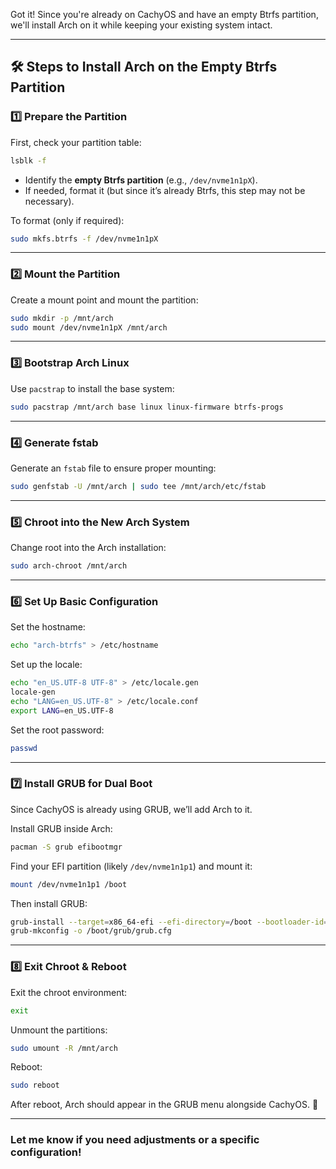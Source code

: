 Got it! Since you're already on CachyOS and have an empty Btrfs partition, we'll install Arch on it while keeping your existing system intact.

---

## **🛠 Steps to Install Arch on the Empty Btrfs Partition**
### **1️⃣ Prepare the Partition**
First, check your partition table:

```bash
lsblk -f
```
- Identify the **empty Btrfs partition** (e.g., `/dev/nvme1n1pX`).
- If needed, format it (but since it’s already Btrfs, this step may not be necessary).

To format (only if required):
```bash
sudo mkfs.btrfs -f /dev/nvme1n1pX
```

---

### **2️⃣ Mount the Partition**
Create a mount point and mount the partition:

```bash
sudo mkdir -p /mnt/arch
sudo mount /dev/nvme1n1pX /mnt/arch
```

---

### **3️⃣ Bootstrap Arch Linux**
Use `pacstrap` to install the base system:

```bash
sudo pacstrap /mnt/arch base linux linux-firmware btrfs-progs
```

---

### **4️⃣ Generate fstab**
Generate an `fstab` file to ensure proper mounting:

```bash
sudo genfstab -U /mnt/arch | sudo tee /mnt/arch/etc/fstab
```

---

### **5️⃣ Chroot into the New Arch System**
Change root into the Arch installation:

```bash
sudo arch-chroot /mnt/arch
```

---

### **6️⃣ Set Up Basic Configuration**
Set the hostname:
```bash
echo "arch-btrfs" > /etc/hostname
```

Set up the locale:
```bash
echo "en_US.UTF-8 UTF-8" > /etc/locale.gen
locale-gen
echo "LANG=en_US.UTF-8" > /etc/locale.conf
export LANG=en_US.UTF-8
```

Set the root password:
```bash
passwd
```

---

### **7️⃣ Install GRUB for Dual Boot**
Since CachyOS is already using GRUB, we’ll add Arch to it.

Install GRUB inside Arch:
```bash
pacman -S grub efibootmgr
```

Find your EFI partition (likely `/dev/nvme1n1p1`) and mount it:
```bash
mount /dev/nvme1n1p1 /boot
```

Then install GRUB:
```bash
grub-install --target=x86_64-efi --efi-directory=/boot --bootloader-id=GRUB
grub-mkconfig -o /boot/grub/grub.cfg
```

---

### **8️⃣ Exit Chroot & Reboot**
Exit the chroot environment:
```bash
exit
```

Unmount the partitions:
```bash
sudo umount -R /mnt/arch
```

Reboot:
```bash
sudo reboot
```

After reboot, Arch should appear in the GRUB menu alongside CachyOS. 🚀  

---

### **Let me know if you need adjustments or a specific configuration!**